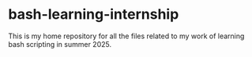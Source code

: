 # bash-learning-internship
This is my home repository for all the files related to my work of learning  bash scripting in summer 2025.
